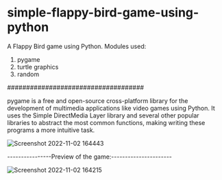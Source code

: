 # simple-flappy-bird-game-using-python

A Flappy Bird game using Python.
Modules used: 
1. pygame
2. turtle graphics
3. random

####################################

pygame is a free and open-source cross-platform library for the development of multimedia applications like video games using Python.
It uses the Simple DirectMedia Layer library and several other popular libraries to abstract the most common functions, making writing these programs a more intuitive task.

![Screenshot 2022-11-02 164443](https://user-images.githubusercontent.com/99202913/199476154-5d65f02b-f165-4dfe-b742-7ee5e154eb3a.png)

----------------Preview of the game:---------------------- 

![Screenshot 2022-11-02 164215](https://user-images.githubusercontent.com/99202913/199476361-401083d3-a3c2-4b90-af08-035425e72e68.png)
